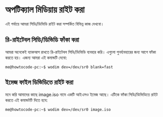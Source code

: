 # অপটিক্যাল মিডিয়ায় রাইট করা

এই পর্যায়ে আমরা সিডি/ডিভিডি রাইট করা সম্পর্কিত বিভিন্ন কাজ দেখবো।

## রি-রাইটেবল সিডি/ডিভিডি ফাঁকা করা

আমরা অনেকেই ব্যাকআপ রাখতে রি-রাইটেবল সিডি/ডিভিডি ব্যবহার করি। এগুলো পুনর্ব্যবহারের জন্য আগে ফাঁকা করতে হয়। এজন্য আমরা এই কমান্ডটি দেবো:

```text
me@howtocode-pc:~$ wodim dev=/dev/sr0 blank=fast
```

## ইমেজ ফাইল ডিভিডিতে রাইট করা

মনে করি আমাদের কাছে image.iso নামে একটি আইএসও ইমেজ আছে। এটিকে ফাঁকা সিডি/ডিভিডিতে রাইট করতে এই কমান্ডটটি দিতে হবে:

```text
me@howtocode-pc:~$ wodim dev=/dev/sr0 image.iso
```

